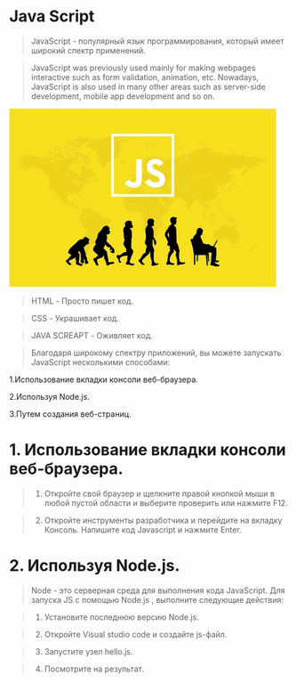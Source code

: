 # Java Script 
> JavaScript - популярный язык программирования, который имеет широкий спектр применений.

> JavaScript was previously used mainly for 
making webpages interactive such as form 
validation, animation, etc. Nowadays, 
JavaScript is also used in many other areas 
such as server-side development, mobile 
app development and so on.

![](/Photo/js1.webp)

> HTML - Просто пишет код.

> CSS - Украшивает код.

> JAVA SCREAPT - Оживляет код.

> Благодаря широкому спектру
приложений, вы можете запускать 
JavaScript несколькими способами:

1.Использование вкладки консоли веб-браузера.

2.Используя Node.js.

3.Путем создания веб-страниц.

# 1. Использование вкладки консоли веб-браузера.
>1. Откройте свой браузер и щелкните правой кнопкой мыши в любой пустой области и выберите проверить или нажмите F12.

>2. Откройте инструменты разработчика и перейдите на вкладку Консоль. Напишите код Javascript и нажмите Enter.

# 2. Используя Node.js.
>Node - это серверная среда для выполнения кода JavaScript. Для запуска JS с помощью Node.js , выполните следующие действия:

>1. Установите последнюю версию Node.js.

>2. Откройте Visual studio code и создайте js-файл.

>3. Запустите узел hello.js.

>4. Посмотрите на результат.